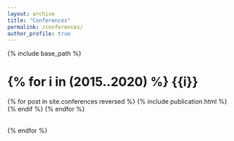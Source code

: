 ```yaml
---
layout: archive
title: "Conferences"
permalink: /conferences/
author_profile: true
---
```


<!-- {% if site.author.googlescholar %}
  You can also find my articles on <u><a href="{{author.googlescholar}}">my Google Scholar profile</a>.</u>
{% endif %} -->

{% include base_path %}


{% for i in (2015..2020) %}
{{i}}
=====
<table>
{% for post in site.conferences reversed %}
  <tr>{% include publication.html %}</tr>
{% endif %}
{% endfor %}
</table>
{% endfor %}



